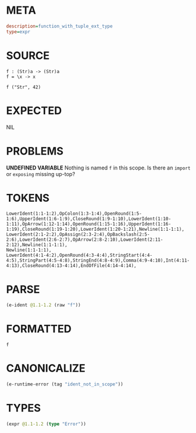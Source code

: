 # META
~~~ini
description=function_with_tuple_ext_type
type=expr
~~~
# SOURCE
~~~roc
f : (Str)a -> (Str)a
f = \x -> x

f ("Str", 42)
~~~
# EXPECTED
NIL
# PROBLEMS
**UNDEFINED VARIABLE**
Nothing is named `f` in this scope.
Is there an `import` or `exposing` missing up-top?

# TOKENS
~~~zig
LowerIdent(1:1-1:2),OpColon(1:3-1:4),OpenRound(1:5-1:6),UpperIdent(1:6-1:9),CloseRound(1:9-1:10),LowerIdent(1:10-1:11),OpArrow(1:12-1:14),OpenRound(1:15-1:16),UpperIdent(1:16-1:19),CloseRound(1:19-1:20),LowerIdent(1:20-1:21),Newline(1:1-1:1),
LowerIdent(2:1-2:2),OpAssign(2:3-2:4),OpBackslash(2:5-2:6),LowerIdent(2:6-2:7),OpArrow(2:8-2:10),LowerIdent(2:11-2:12),Newline(1:1-1:1),
Newline(1:1-1:1),
LowerIdent(4:1-4:2),OpenRound(4:3-4:4),StringStart(4:4-4:5),StringPart(4:5-4:8),StringEnd(4:8-4:9),Comma(4:9-4:10),Int(4:11-4:13),CloseRound(4:13-4:14),EndOfFile(4:14-4:14),
~~~
# PARSE
~~~clojure
(e-ident @1.1-1.2 (raw "f"))
~~~
# FORMATTED
~~~roc
f
~~~
# CANONICALIZE
~~~clojure
(e-runtime-error (tag "ident_not_in_scope"))
~~~
# TYPES
~~~clojure
(expr @1.1-1.2 (type "Error"))
~~~
